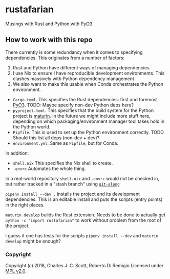 # rustafarian

Musings with Rust and Python with [PyO3]

## How to work with this repo

There currently is some redundancy when it comes to specifying dependencies.
This originates from a number of factors:
1. Rust and Python have different ways of managing dependencies.
2. I use Nix to ensure I have reproducible development environments. This
   clashes massively with Python dependency management.
3. We also want to make this usable when Conda orchestrates the Python
   environment.

- `Cargo.toml`. This specifies the Rust dependencies: first and foremost
[PyO3]. TODO: Maybe specify non-dev Python deps here?
- `pyproject.toml`. This specifies that the build system for the Python project
is [maturin]. In the future we might include more stuff here, depending on
which packaging/environment manager tool takes hold in the Python world.
- `Pipfile`. This is used to set up the Python environment correctly. TODO
Should this list all deps (non-dev + dev)?
- `environment.yml`. Same as `Pipfile`, but for Conda.

In addition:
- `shell.nix` This specifies the Nix shell to create.
- `.envrc` Automates the whole thing.

In a real-world repository `shell.nix` and `.envrc` would not be checked in,
but rather tracked in a "stash branch" using [`git-along`]

`pipenv install --dev .` installs the project and its development dependencies.
This is an editable install and puts the scripts (entry points) in the right
places.

`maturin develop` builds the Rust extension. Needs to be done to actually get
`python -c "import rustafarian"` to work without problem from the root of the
project.

I guess if one has tests for the scripts `pipenv install --dev` and `maturin
develop` might be enough?

### Copyright

Copyright (c) 2018, Charles J. C. Scott, Roberto Di Remigio
Licensed under [MPL v2.0](LICENSE.md).

[PyO3]: https://github.com/PyO3/pyo3
[maturin]: https://github.com/PyO3/maturin
[`git-along`]: https://github.com/nyarly/git-along
